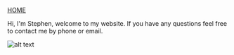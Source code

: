 [HOME](https://klattphysio.github.io/)

Hi, I'm Stephen, welcome to my website. If you have any questions feel free to contact me by phone or email.

![alt text](_pictures/kirstenstephen_50.jpg "Stephen Klatt, MPT")


